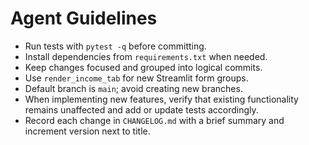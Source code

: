 # Agent Guidelines

- Run tests with `pytest -q` before committing.
- Install dependencies from `requirements.txt` when needed.
- Keep changes focused and grouped into logical commits.
- Use `render_income_tab` for new Streamlit form groups.
- Default branch is `main`; avoid creating new branches.
- When implementing new features, verify that existing functionality remains unaffected and add or update tests accordingly.
- Record each change in `CHANGELOG.md` with a brief summary and increment version next to title.
